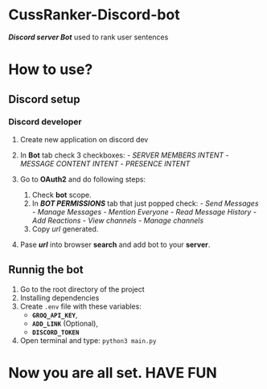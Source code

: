 # CussRanker-Discord-bot
***Discord server Bot*** used to rank user sentences

# How to use?

## Discord setup

### Discord developer

1. Create new application on discord dev
2. In **Bot** tab check 3 checkboxes:
    _- SERVER MEMBERS INTENT_
    _- MESSAGE CONTENT INTENT_
    _- PRESENCE INTENT_

3. Go to **OAuth2** and do following steps:
    1. Check **bot** scope.
    2. In ***BOT PERMISSIONS*** tab that just popped check:
        _- Send Messages_
        _- Manage Messages_
        _- Mention Everyone_
        _- Read Message History_
        _- Add Reactions_
        _- View channels_
        _- Manage channels_
    3. Copy _url_ generated.

4. Pase ***url*** into browser **search** and add bot to your **server**.

## Runnig the bot

1. Go to the root directory of the project
2. Installing dependencies
3. Create `.env` file with these variables:
    - **`GROQ_API_KEY`**,
    - **`ADD_LINK`** (Optional),
    - **`DISCORD_TOKEN`**
4. Open terminal and type: `python3 main.py`

# Now you are all set. **HAVE FUN**


     

